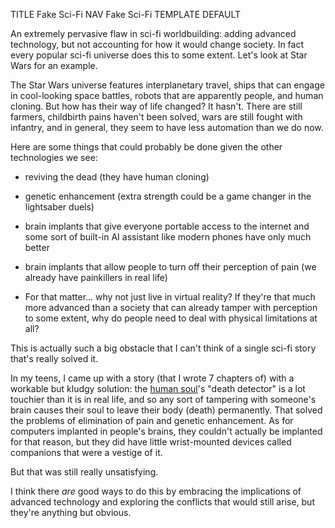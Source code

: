 TITLE Fake Sci-Fi
NAV Fake Sci-Fi
TEMPLATE DEFAULT

An extremely pervasive flaw in sci-fi worldbuilding: adding advanced technology, but not accounting for how it would change society. In fact every popular sci-fi universe does this to some extent. Let's look at Star Wars for an example.

The Star Wars universe features interplanetary travel, ships that can engage in cool-looking space battles, robots that are apparently people, and human cloning. But how has their way of life changed? It hasn't. There are still farmers, childbirth pains haven't been solved, wars are still fought with infantry, and in general, they seem to have less automation than we do now.

Here are some things that could probably be done given the other technologies we see:

* reviving the dead (they have human cloning)

* genetic enhancement (extra strength could be a game changer in the lightsaber duels)

* brain implants that give everyone portable access to the internet and some sort of built-in AI assistant like modern phones have only much better

* brain implants that allow people to turn off their perception of pain (we already have painkillers in real life)

* For that matter... why not just live in virtual reality? If they're that much more advanced than a society that can already tamper with perception to some extent, why do people need to deal with physical limitations at all?

This is actually such a big obstacle that I can't think of a single sci-fi story that's really solved it.

In my teens, I came up with a story (that I wrote 7 chapters of) with a workable but kludgy solution: the [human soul](/protagonism/metaphysics)'s "death detector" is a lot touchier than it is in real life, and so any sort of tampering with someone's brain causes their soul to leave their body (death) permanently. That solved the problems of elimination of pain and genetic enhancement. As for computers implanted in people's brains, they couldn't actually be implanted for that reason, but they did have little wrist-mounted devices called companions that were a vestige of it.

But that was still really unsatisfying.

I think there *are* good ways to do this by embracing the implications of advanced technology and exploring the conflicts that would still arise, but they're anything but obvious.
